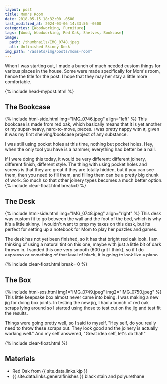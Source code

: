 ```yaml
---
layout: post
title: Mom's Room
date: 2018-05-15 18:32:00 -0500
last_modified_at: 2024-03-06 14:33:56 -0500
categories: [Woodworking, Furniture]
tags: [Wood, Woodworking, Red Oak, Shelves, Bookcase]
image:
  path: /thumbnails/IMG_0748.jpeg
  alt: Unfinished Skinny Desk
img_path: "/assets/img/posts/moms-room"
---
```


When I was starting out, I made a bunch of much needed custom things for various places in the house.  Some were made specifically for Mom's room, hence the title for the post.  I hope that they may her stay a little more comfortable.

{% include head-mypost.html %}

## The Bookcase

{% include html-side.html img="IMG_0746.jpeg" align="left" %}
This bookcase is made from red oak, which basically means that it is yet another of my super-heavy, hard-to-move, pieces.  I was pretty happy with it, given it was my first shelving/bookcase project of any substance.  

I was still using pocket holes at this time, nothing but pocket holes.  Hey, when the only tool you have is a hammer, everything had better be a nail.  

If I were doing this today, it would be very different: different joinery, different finish, different style.  The thing with using pocket holes and screws is that they are great if they are totally hidden, but if you can see them, then you need to fill them, and filling them can be a pretty big chunk of work.  So much so that other joinery types becomes a much better option.
{% include clear-float.html break=0 %}

## The Desk

{% include html-side.html img="IMG_0748.jpeg" align="right" %}
This desk was custom fit to go between the wall and the foot of the bed, which is why it's a little skinny.  I wouldn't want to prep my taxes on this desk, but its perfect for setting up a notebook for Mom to play her puzzles and games.

The desk has not yet been finished, so it has that bright red oak look.  I am thinking of using a natural tint on this one, maybe with just a little bit of dark thrown in.  I sanded this one very smooth (600 grit I think), so if I do espresso or something of that level of black, it is going to look like a piano.

{% include clear-float.html  break= 0 %}

## The Box

{% include html-sxs.html img1="IMG_0749.jpeg" img2="IMG_0750.jpeg" %}
This little keepsake box almost never came into being.  I was making a new jig for doing box joints.  In testing the new jig, I had a bunch of red oak scraps lying around so I started using those to test cut on the jig and test fit the results.  

Things were going pretty well, so I said to myself, "Hey self, do you really need to throw these scraps out.  They look good and the joinery is actually working well."  And my self answered, "Great idea self, let's do that!"

{% include clear-float.html %}

## Materials

- Red Oak from {{ site.data.links.kjp }}
- {{ site.data.links.generalfinishes }} black stain and polyurethane
